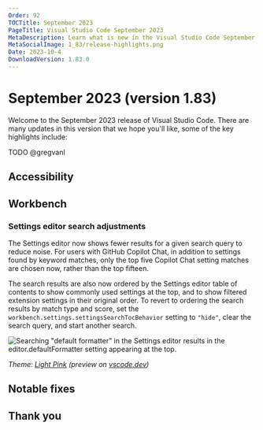 ```yaml
---
Order: 92
TOCTitle: September 2023
PageTitle: Visual Studio Code September 2023
MetaDescription: Learn what is new in the Visual Studio Code September 2023 Release (1.83)
MetaSocialImage: 1_83/release-highlights.png
Date: 2023-10-4
DownloadVersion: 1.83.0
---
```

# September 2023 (version 1.83)

<!-- DOWNLOAD_LINKS_PLACEHOLDER -->

Welcome to the September 2023 release of Visual Studio Code. There are many updates in this version that we hope you'll like, some of the key highlights include:

TODO @gregvanl

## Accessibility

## Workbench

### Settings editor search adjustments

The Settings editor now shows fewer results for a given search query to reduce noise.
For users with GitHub Copilot Chat, in addition to settings found by keyword matches, only the top five Copilot Chat setting matches are chosen now, rather than the top fifteen.

The search results are also now ordered by the Settings editor table of contents to show commonly used settings at the top, and to show filtered extension settings in their original order. To revert to ordering the search results by match type and score, set the `workbench.settings.settingsSearchTocBehavior` setting to `"hide"`, clear the search query, and start another search.

![Searching "default formatter" in the Settings editor results in the editor.defaultFormatter setting appearing at the top.](images/1_83/se-default-formatter-search-example.png)

_Theme: [Light Pink](https://marketplace.visualstudio.com/items?itemName=mgwg.light-pink-theme) (preview on [vscode.dev](https://vscode.dev/theme/mgwg.light-pink-theme))_

## Notable fixes

## Thank you

<a id="scroll-to-top" role="button" title="Scroll to top" aria-label="scroll to top" href="#"><span class="icon"></span></a>
<link rel="stylesheet" type="text/css" href="css/inproduct_releasenotes.css"/>
